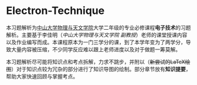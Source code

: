 # Electron-Technique
本习题解析为[中山大学物理与天文学院](https://spa.sysu.edu.cn/ "中山大学物理与天文学院")大学二年级的专业必修课程**电子技术**的习题解析。主要基于李佳明（*中山大学物理与天文学院 副教授*）老师的课堂授课内容以及作业编写而成。本课程原本为一门三学分的课，到了本学年变为了两学分，导致大量内容被压缩，不少同学反应难以跟上老师进度以及对于做题一筹莫解。

本习题解析尽可能将知识点和考点拆解，力求不跳步，并附以（~~新尝试的$\mathrm{LaTeX}$绘图~~）对于知识点较为冗杂的部分进行了知识导图的绘制。部分章节放有**知识提要**，帮助大家快速回顾与掌握考点。
